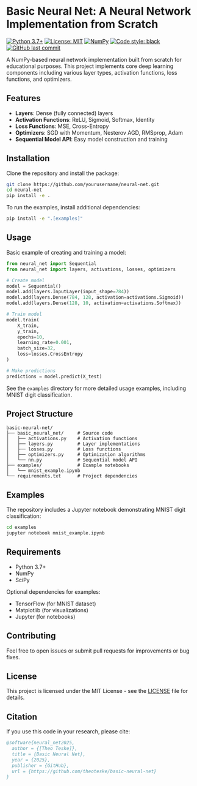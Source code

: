# Basic Neural Net: A Neural Network Implementation from Scratch

[![Python 3.7+](https://img.shields.io/badge/python-3.7+-blue.svg)](https://www.python.org/downloads/)
[![License: MIT](https://img.shields.io/badge/License-MIT-yellow.svg)](https://opensource.org/licenses/MIT)
[![NumPy](https://img.shields.io/badge/NumPy-1.19%2B-brightgreen.svg)](https://numpy.org/)
[![Code style: black](https://img.shields.io/badge/code%20style-black-000000.svg)](https://github.com/psf/black)
[![GitHub last commit](https://img.shields.io/github/last-commit/theoteske/basic-neural-net)](https://github.com/theoteske/basic-neural-net/commits/main)

A NumPy-based neural network implementation built from scratch for educational purposes. This project implements core deep learning components including various layer types, activation functions, loss functions, and optimizers.

## Features

- **Layers**: Dense (fully connected) layers
- **Activation Functions**: ReLU, Sigmoid, Softmax, Identity
- **Loss Functions**: MSE, Cross-Entropy
- **Optimizers**: SGD with Momentum, Nesterov AGD, RMSprop, Adam
- **Sequential Model API**: Easy model construction and training

## Installation

Clone the repository and install the package:

```bash
git clone https://github.com/yourusername/neural-net.git
cd neural-net
pip install -e .
```

To run the examples, install additional dependencies:

```bash
pip install -e ".[examples]"
```

## Usage

Basic example of creating and training a model:

```python
from neural_net import Sequential
from neural_net import layers, activations, losses, optimizers

# Create model
model = Sequential()
model.add(layers.InputLayer(input_shape=784))
model.add(layers.Dense(784, 128, activation=activations.Sigmoid))
model.add(layers.Dense(128, 10, activation=activations.Softmax))

# Train model
model.train(
    X_train,
    y_train,
    epochs=10,
    learning_rate=0.001,
    batch_size=32,
    loss=losses.CrossEntropy
)

# Make predictions
predictions = model.predict(X_test)
```

See the `examples` directory for more detailed usage examples, including MNIST digit classification.

## Project Structure

```
basic-neural-net/
├── basic_neural_net/     # Source code
│   ├── activations.py    # Activation functions
│   ├── layers.py         # Layer implementations
│   ├── losses.py         # Loss functions
│   ├── optimizers.py     # Optimization algorithms
│   └── nn.py             # Sequential model API
├── examples/             # Example notebooks
│   └── mnist_example.ipynb
└── requirements.txt      # Project dependencies
```

## Examples

The repository includes a Jupyter notebook demonstrating MNIST digit classification:

```bash
cd examples
jupyter notebook mnist_example.ipynb
```

## Requirements

- Python 3.7+
- NumPy
- SciPy

Optional dependencies for examples:
- TensorFlow (for MNIST dataset)
- Matplotlib (for visualizations)
- Jupyter (for notebooks)

## Contributing

Feel free to open issues or submit pull requests for improvements or bug fixes.

## License

This project is licensed under the MIT License - see the [LICENSE](LICENSE) file for details.

## Citation

If you use this code in your research, please cite:

```bibtex
@software{neural_net2025,
  author = {[Theo Teske]},
  title = {Basic Neural Net},
  year = {2025},
  publisher = {GitHub},
  url = {https://github.com/theoteske/basic-neural-net}
}
```